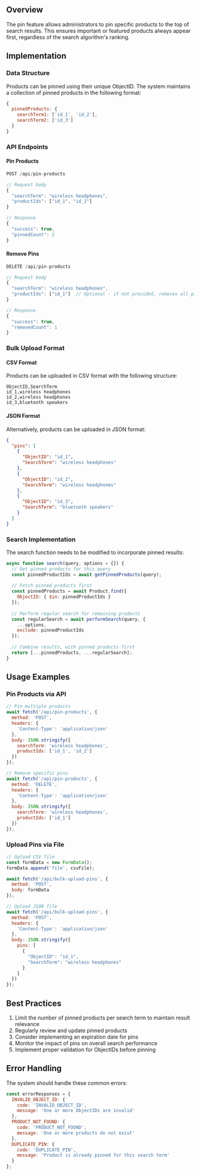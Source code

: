 ## Overview
The pin feature allows administrators to pin specific products to the top of search results. This ensures important or featured products always appear first, regardless of the search algorithm's ranking.

## Implementation

### Data Structure
Products can be pinned using their unique ObjectID. The system maintains a collection of pinned products in the following format:

```javascript
{
  pinnedProducts: {
    searchTerm1: ['id_1', 'id_2'],
    searchTerm2: ['id_3']
  }
}
```

### API Endpoints

#### Pin Products
```javascript
POST /api/pin-products

// Request body
{
  "searchTerm": "wireless headphones",
  "productIds": ["id_1", "id_2"]
}

// Response
{
  "success": true,
  "pinnedCount": 2
}
```

#### Remove Pins
```javascript
DELETE /api/pin-products

// Request body
{
  "searchTerm": "wireless headphones",
  "productIds": ["id_1"]  // Optional - if not provided, removes all pins for the search term
}

// Response
{
  "success": true,
  "removedCount": 1
}
```

### Bulk Upload Format

#### CSV Format
Products can be uploaded in CSV format with the following structure:

```csv
ObjectID,SearchTerm
id_1,wireless headphones
id_2,wireless headphones
id_3,bluetooth speakers
```

#### JSON Format
Alternatively, products can be uploaded in JSON format:

```json
{
  "pins": [
    {
      "ObjectID": "id_1",
      "SearchTerm": "wireless headphones"
    },
    {
      "ObjectID": "id_2",
      "SearchTerm": "wireless headphones"
    },
    {
      "ObjectID": "id_3",
      "SearchTerm": "bluetooth speakers"
    }
  ]
}
```

### Search Implementation

The search function needs to be modified to incorporate pinned results:

```javascript
async function search(query, options = {}) {
  // Get pinned products for this query
  const pinnedProductIds = await getPinnedProducts(query);
  
  // Fetch pinned products first
  const pinnedProducts = await Product.find({
    ObjectID: { $in: pinnedProductIds }
  });
  
  // Perform regular search for remaining products
  const regularSearch = await performSearch(query, {
    ...options,
    exclude: pinnedProductIds
  });
  
  // Combine results, with pinned products first
  return [...pinnedProducts, ...regularSearch];
}
```

## Usage Examples

### Pin Products via API

```javascript
// Pin multiple products
await fetch('/api/pin-products', {
  method: 'POST',
  headers: {
    'Content-Type': 'application/json'
  },
  body: JSON.stringify({
    searchTerm: 'wireless headphones',
    productIds: ['id_1', 'id_2']
  })
});

// Remove specific pins
await fetch('/api/pin-products', {
  method: 'DELETE',
  headers: {
    'Content-Type': 'application/json'
  },
  body: JSON.stringify({
    searchTerm: 'wireless headphones',
    productIds: ['id_1']
  })
});
```

### Upload Pins via File

```javascript
// Upload CSV file
const formData = new FormData();
formData.append('file', csvFile);

await fetch('/api/bulk-upload-pins', {
  method: 'POST',
  body: formData
});

// Upload JSON file
await fetch('/api/bulk-upload-pins', {
  method: 'POST',
  headers: {
    'Content-Type': 'application/json'
  },
  body: JSON.stringify({
    pins: [
      {
        "ObjectID": "id_1",
        "SearchTerm": "wireless headphones"
      }
    ]
  })
});
```

## Best Practices

1. Limit the number of pinned products per search term to maintain result relevance
2. Regularly review and update pinned products
3. Consider implementing an expiration date for pins
4. Monitor the impact of pins on overall search performance
5. Implement proper validation for ObjectIDs before pinning

## Error Handling

The system should handle these common errors:

```javascript
const errorResponses = {
  INVALID_OBJECT_ID: {
    code: 'INVALID_OBJECT_ID',
    message: 'One or more ObjectIDs are invalid'
  },
  PRODUCT_NOT_FOUND: {
    code: 'PRODUCT_NOT_FOUND',
    message: 'One or more products do not exist'
  },
  DUPLICATE_PIN: {
    code: 'DUPLICATE_PIN',
    message: 'Product is already pinned for this search term'
  }
};
```